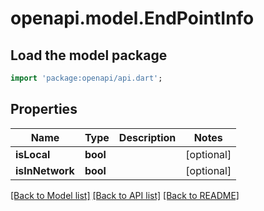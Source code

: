 # openapi.model.EndPointInfo

## Load the model package
```dart
import 'package:openapi/api.dart';
```

## Properties
Name | Type | Description | Notes
------------ | ------------- | ------------- | -------------
**isLocal** | **bool** |  | [optional] 
**isInNetwork** | **bool** |  | [optional] 

[[Back to Model list]](../README.md#documentation-for-models) [[Back to API list]](../README.md#documentation-for-api-endpoints) [[Back to README]](../README.md)


